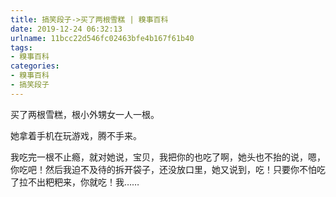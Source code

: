 ```yaml
---
title: 搞笑段子->买了两根雪糕 | 糗事百科
date: 2019-12-24 06:32:13
urlname: 11bcc22d546fc02463bfe4b167f61b40
tags: 
- 糗事百科
categories:
- 糗事百科
- 搞笑段子
---
```

买了两根雪糕，根小外甥女一人一根。

她拿着手机在玩游戏，腾不手来。

我吃完一根不止瘾，就对她说，宝贝，我把你的也吃了啊，她头也不抬的说，嗯，你吃吧！然后我迫不及待的拆开袋子，还没放口里，她又说到，吃！只要你不怕吃了拉不出粑粑来，你就吃！我……


